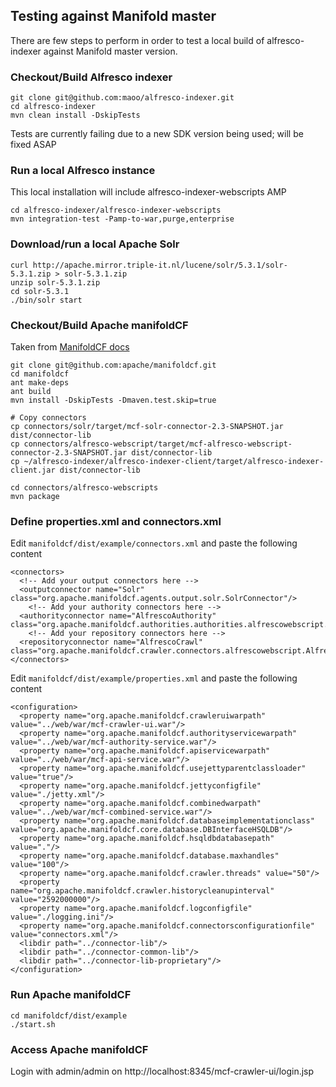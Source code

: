 Testing against Manifold master
---

There are few steps to perform in order to test a local build of alfresco-indexer against Manifold master version.

### Checkout/Build Alfresco indexer
```
git clone git@github.com:maoo/alfresco-indexer.git
cd alfresco-indexer
mvn clean install -DskipTests
```
Tests are currently failing due to a new SDK version being used; will be fixed ASAP

### Run a local Alfresco instance
This local installation will include alfresco-indexer-webscripts AMP
```
cd alfresco-indexer/alfresco-indexer-webscripts
mvn integration-test -Pamp-to-war,purge,enterprise
```

### Download/run a local Apache Solr
```
curl http://apache.mirror.triple-it.nl/lucene/solr/5.3.1/solr-5.3.1.zip > solr-5.3.1.zip
unzip solr-5.3.1.zip
cd solr-5.3.1
./bin/solr start
```

### Checkout/Build Apache manifoldCF
Taken from [ManifoldCF docs](https://manifoldcf.apache.org/release/trunk/en_US/how-to-build-and-deploy.html)

```
git clone git@github.com:apache/manifoldcf.git
cd manifoldcf
ant make-deps
ant build
mvn install -DskipTests -Dmaven.test.skip=true

# Copy connectors
cp connectors/solr/target/mcf-solr-connector-2.3-SNAPSHOT.jar dist/connector-lib
cp connectors/alfresco-webscript/target/mcf-alfresco-webscript-connector-2.3-SNAPSHOT.jar dist/connector-lib
cp ~/alfresco-indexer/alfresco-indexer-client/target/alfresco-indexer-client.jar dist/connector-lib

cd connectors/alfresco-webscripts
mvn package
```

### Define properties.xml and connectors.xml

Edit `manifoldcf/dist/example/connectors.xml` and paste the following content

```
<connectors>
  <!-- Add your output connectors here -->
  <outputconnector name="Solr" class="org.apache.manifoldcf.agents.output.solr.SolrConnector"/>
    <!-- Add your authority connectors here -->
  <authorityconnector name="AlfrescoAuthority" class="org.apache.manifoldcf.authorities.authorities.alfrescowebscript.AlfrescoAuthorityConnector"/>
    <!-- Add your repository connectors here -->
  <repositoryconnector name="AlfrescoCrawl" class="org.apache.manifoldcf.crawler.connectors.alfrescowebscript.AlfrescoConnector"/>
</connectors>
```

Edit `manifoldcf/dist/example/properties.xml` and paste the following content

```
<configuration>
  <property name="org.apache.manifoldcf.crawleruiwarpath" value="../web/war/mcf-crawler-ui.war"/>
  <property name="org.apache.manifoldcf.authorityservicewarpath" value="../web/war/mcf-authority-service.war"/>
  <property name="org.apache.manifoldcf.apiservicewarpath" value="../web/war/mcf-api-service.war"/>
  <property name="org.apache.manifoldcf.usejettyparentclassloader" value="true"/>
  <property name="org.apache.manifoldcf.jettyconfigfile" value="./jetty.xml"/>
  <property name="org.apache.manifoldcf.combinedwarpath" value="../web/war/mcf-combined-service.war"/>
  <property name="org.apache.manifoldcf.databaseimplementationclass" value="org.apache.manifoldcf.core.database.DBInterfaceHSQLDB"/>
  <property name="org.apache.manifoldcf.hsqldbdatabasepath" value="."/>
  <property name="org.apache.manifoldcf.database.maxhandles" value="100"/>
  <property name="org.apache.manifoldcf.crawler.threads" value="50"/>
  <property name="org.apache.manifoldcf.crawler.historycleanupinterval" value="2592000000"/>
  <property name="org.apache.manifoldcf.logconfigfile" value="./logging.ini"/>
  <property name="org.apache.manifoldcf.connectorsconfigurationfile" value="connectors.xml"/>
  <libdir path="../connector-lib"/>
  <libdir path="../connector-common-lib"/>
  <libdir path="../connector-lib-proprietary"/>
</configuration>
```

### Run Apache manifoldCF
```
cd manifoldcf/dist/example
./start.sh
```

### Access Apache manifoldCF
Login with admin/admin on http://localhost:8345/mcf-crawler-ui/login.jsp
